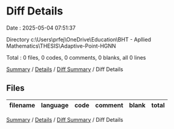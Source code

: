 # Diff Details

Date : 2025-05-04 07:51:37

Directory c:\\Users\\prfej\\OneDrive\\Education\\BHT - Apllied Mathematics\\THESIS\\Adaptive-Point-HGNN

Total : 0 files,  0 codes, 0 comments, 0 blanks, all 0 lines

[Summary](results.md) / [Details](details.md) / [Diff Summary](diff.md) / Diff Details

## Files
| filename | language | code | comment | blank | total |
| :--- | :--- | ---: | ---: | ---: | ---: |

[Summary](results.md) / [Details](details.md) / [Diff Summary](diff.md) / Diff Details